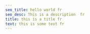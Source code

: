 ```yaml
---
seo_title: hello world fr
seo_desc: This is a description  fr
title: this is a title fr
text: this is some text fr
---
```


